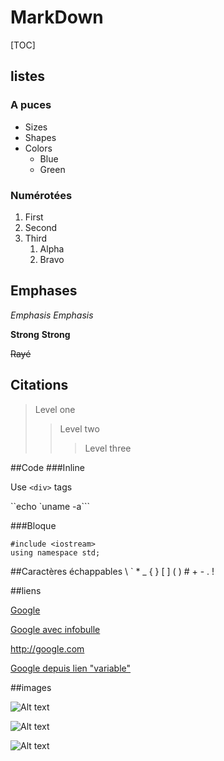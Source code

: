 # MarkDown

[TOC]

## listes

### A puces
* Sizes
* Shapes
* Colors
	* Blue
	* Green

### Numérotées
1. First
2. Second
3. Third
	1. Alpha
	2. Bravo

## Emphases

*Emphasis* _Emphasis_

**Strong** __Strong__

~~Rayé~~

## Citations

> Level one
> 
> > Level two
> >
> > > Level three

##Code
###Inline

Use `<div>` tags

``echo `uname -a```

###Bloque

	#include <iostream>
	using namespace std;

##Caractères échappables
\\
\`
\*
\_
\{ \}
\[ \]
\( \)
\#
\+
\-
\.
\!

##liens

[Google](http://google.com/)

[Google avec infobulle](http://google.com/ "Search")

<http://google.com>

[google]: http://google.com/ "Search"
[Google depuis lien "variable"][google] 

##images

![Alt text](/path/to/img.jpg)

![Alt text](/path/to/img.jpg "Title")

[img1]: /path/to/img.jpg "Title"
![Alt text][img1] 
